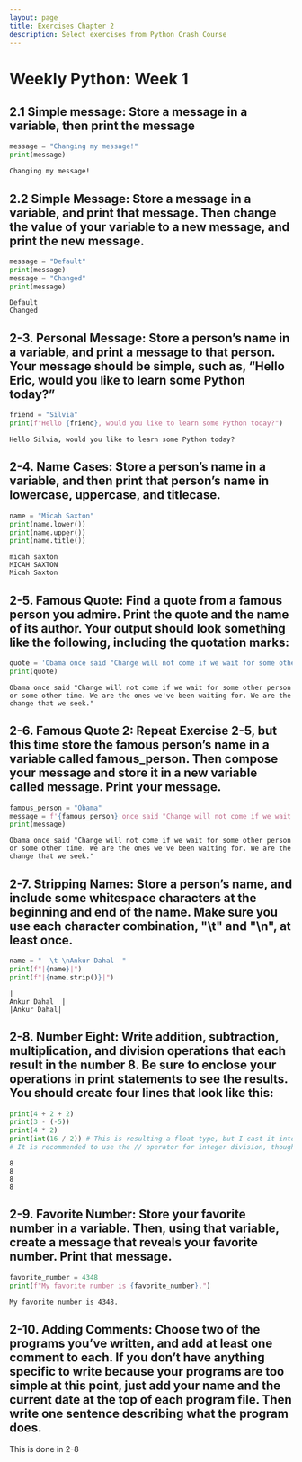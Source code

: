 ```yaml
---
layout: page
title: Exercises Chapter 2
description: Select exercises from Python Crash Course
---
```



# Weekly Python: Week 1

## 2.1 Simple message: Store a message in a variable, then print the message


```python
message = "Changing my message!"
print(message)
```

    Changing my message!


## 2.2 Simple Message: Store a message in a variable, and print that message. Then change the value of your variable to a new message, and print the new message.


```python
message = "Default"
print(message)
message = "Changed"
print(message)
```

    Default
    Changed


## 2-3. Personal Message: Store a person’s name in a variable, and print a message to that person. Your message should be simple, such as, “Hello Eric, would you like to learn some Python today?”



```python
friend = "Silvia"
print(f"Hello {friend}, would you like to learn some Python today?")
```

    Hello Silvia, would you like to learn some Python today?


## 2-4. Name Cases: Store a person’s name in a variable, and then print that person’s name in lowercase, uppercase, and titlecase.



```python
name = "Micah Saxton"
print(name.lower())
print(name.upper())
print(name.title())
```

    micah saxton
    MICAH SAXTON
    Micah Saxton



## 2-5. Famous Quote: Find a quote from a famous person you admire. Print the quote and the name of its author. Your output should look something like the following, including the quotation marks:


```python
quote = 'Obama once said "Change will not come if we wait for some other person or some other time. We are the ones we\'ve been waiting for. We are the change that we seek."'
print(quote)
```

    Obama once said "Change will not come if we wait for some other person or some other time. We are the ones we've been waiting for. We are the change that we seek."


## 2-6. Famous Quote 2: Repeat Exercise 2-5, but this time store the famous person’s name in a variable called famous_person. Then compose your message and store it in a new variable called message. Print your message.



```python
famous_person = "Obama"
message = f'{famous_person} once said "Change will not come if we wait for some other person or some other time. We are the ones we\'ve been waiting for. We are the change that we seek."'
print(message)
```

    Obama once said "Change will not come if we wait for some other person or some other time. We are the ones we've been waiting for. We are the change that we seek."


## 2-7. Stripping Names: Store a person’s name, and include some whitespace characters at the beginning and end of the name. Make sure you use each character combination, "\t" and "\n", at least once.


```python
name = "  \t \nAnkur Dahal  "
print(f"|{name}|")
print(f"|{name.strip()}|")
```

    |  	 
    Ankur Dahal  |
    |Ankur Dahal|


## 2-8. Number Eight: Write addition, subtraction, multiplication, and division operations that each result in the number 8. Be sure to enclose your operations in print statements to see the results. You should create four lines that look like this:


```python
print(4 + 2 + 2)
print(3 - (-5))
print(4 * 2)
print(int(16 / 2)) # This is resulting a float type, but I cast it into an integer using the (int) function
# It is recommended to use the // operator for integer division, though.

```

    8
    8
    8
    8


## 2-9. Favorite Number: Store your favorite number in a variable. Then, using that variable, create a message that reveals your favorite number. Print that message.



```python
favorite_number = 4348
print(f"My favorite number is {favorite_number}.")
```

    My favorite number is 4348.


## 2-10. Adding Comments: Choose two of the programs you’ve written, and add at least one comment to each. If you don’t have anything specific to write because your programs are too simple at this point, just add your name and the current date at the top of each program file. Then write one sentence describing what the program does.

This is done in 2-8